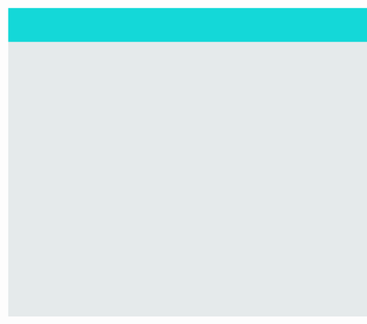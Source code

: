 <!DOCTYPE html>
<html lang="en">
<head>
    <meta charset="UTF-8">
    <meta http-equiv="X-UA-Compatible" content="IE=edge">
    <meta name="viewport" content="width=device-width, initial-scale=1.0">
    <title>Document</title>
</head>
<style>
    .base{background-color: rgb(20, 216, 216); height:69px ; width:1300px ;}
    .barra1{background-color: rgb(229, 234, 235); width:1300px ; height:560px ;}
</style>
<body>
   <div class="base"></div>
   <div class="barra1"></div>
   <div class="barra2"></div>
</body>
</html>
